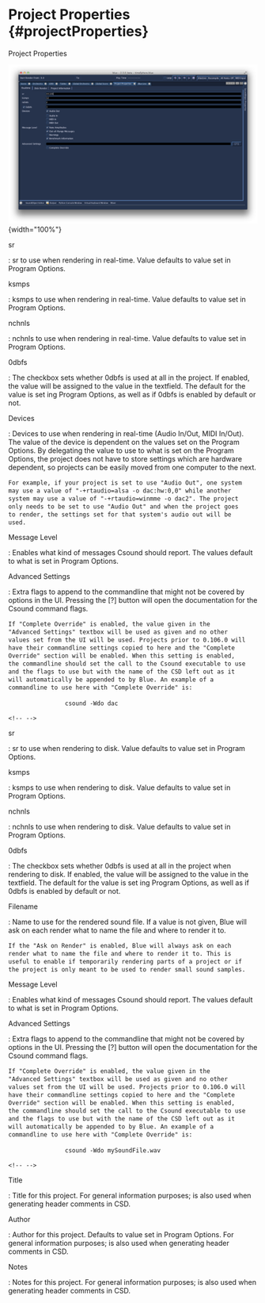 Project Properties {#projectProperties}
==================

Project Properties

![](../../../images/projectProperties.png){width="100%"}

sr

:   sr to use when rendering in real-time. Value defaults to value set
    in Program Options.

ksmps

:   ksmps to use when rendering in real-time. Value defaults to value
    set in Program Options.

nchnls

:   nchnls to use when rendering in real-time. Value defaults to value
    set in Program Options.

0dbfs

:   The checkbox sets whether 0dbfs is used at all in the project. If
    enabled, the value will be assigned to the value in the textfield.
    The default for the value is set ing Program Options, as well as if
    0dbfs is enabled by default or not.

Devices

:   Devices to use when rendering in real-time (Audio In/Out, MIDI
    In/Out). The value of the device is dependent on the values set on
    the Program Options. By delegating the value to use to what is set
    on the Program Options, the project does not have to store settings
    which are hardware dependent, so projects can be easily moved from
    one computer to the next.

    For example, if your project is set to use "Audio Out", one system
    may use a value of "-+rtaudio=alsa -o dac:hw:0,0" while another
    system may use a value of "-+rtaudio=winmme -o dac2". The project
    only needs to be set to use "Audio Out" and when the project goes
    to render, the settings set for that system's audio out will be
    used.

Message Level

:   Enables what kind of messages Csound should report. The values
    default to what is set in Program Options.

Advanced Settings

:   Extra flags to append to the commandline that might not be covered
    by options in the UI. Pressing the \[?\] button will open the
    documentation for the Csound command flags.

    If "Complete Override" is enabled, the value given in the
    "Advanced Settings" textbox will be used as given and no other
    values set from the UI will be used. Projects prior to 0.106.0 will
    have their commandline settings copied to here and the "Complete
    Override" section will be enabled. When this setting is enabled,
    the commandline should set the call to the Csound executable to use
    and the flags to use but with the name of the CSD left out as it
    will automatically be appended to by Blue. An example of a
    commandline to use here with "Complete Override" is:

                    csound -Wdo dac
                  

```{=html}
<!-- -->
```

sr

:   sr to use when rendering to disk. Value defaults to value set in
    Program Options.

ksmps

:   ksmps to use when rendering to disk. Value defaults to value set in
    Program Options.

nchnls

:   nchnls to use when rendering to disk. Value defaults to value set in
    Program Options.

0dbfs

:   The checkbox sets whether 0dbfs is used at all in the project when
    rendering to disk. If enabled, the value will be assigned to the
    value in the textfield. The default for the value is set ing Program
    Options, as well as if 0dbfs is enabled by default or not.

Filename

:   Name to use for the rendered sound file. If a value is not given,
    Blue will ask on each render what to name the file and where to
    render it to.

    If the "Ask on Render" is enabled, Blue will always ask on each
    render what to name the file and where to render it to. This is
    useful to enable if temporarily rendering parts of a project or if
    the project is only meant to be used to render small sound samples.

Message Level

:   Enables what kind of messages Csound should report. The values
    default to what is set in Program Options.

Advanced Settings

:   Extra flags to append to the commandline that might not be covered
    by options in the UI. Pressing the \[?\] button will open the
    documentation for the Csound command flags.

    If "Complete Override" is enabled, the value given in the
    "Advanced Settings" textbox will be used as given and no other
    values set from the UI will be used. Projects prior to 0.106.0 will
    have their commandline settings copied to here and the "Complete
    Override" section will be enabled. When this setting is enabled,
    the commandline should set the call to the Csound executable to use
    and the flags to use but with the name of the CSD left out as it
    will automatically be appended to by Blue. An example of a
    commandline to use here with "Complete Override" is:

                    csound -Wdo mySoundFile.wav
                  

```{=html}
<!-- -->
```

Title

:   Title for this project. For general information purposes; is also
    used when generating header comments in CSD.

Author

:   Author for this project. Defaults to value set in Program Options.
    For general information purposes; is also used when generating
    header comments in CSD.

Notes

:   Notes for this project. For general information purposes; is also
    used when generating header comments in CSD.
